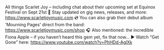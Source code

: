 ﻿All things Scarlet Joy – including chat about their upcoming set at Equinox Festival on Sept 21st
📌 Stay updated on gig news, releases, and more:
https://www.scarletjoymusic.com
💿 You can also grab their debut album 'Mourning Pages' direct from the band:
https://www.scarletjoymusic.com/shop
🎧 Also mentioned: the incredible Fiona Apple – if you haven’t heard this gem yet, fix that now...
▶️ Watch “Get Gone” here:
https://www.youtube.com/watch?v=PhHDd-AglXk